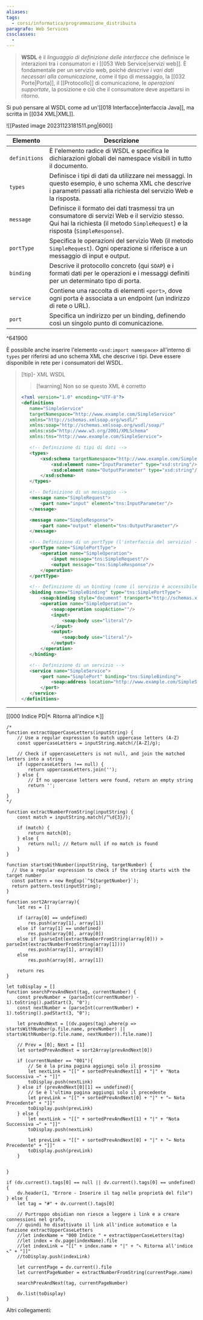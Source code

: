 ```yaml
---
aliases:
tags:
  - corsi/informatica/programmazione_distribuita
paragrafo: Web Services
cssclasses:
  -
---
```

>**WSDL** è il *linguaggio di definizione delle interfacce* che definisce le interazioni tra i consumatori e i [[053 Web Service|servizi web]]. È fondamentale per un servizio web, poiché *descrive i vari dati necessari alla comunicazione*, come il tipo di messaggio, la [[032 Porte|Porta]], il [[Protocollo]] di comunicazione, le *operazioni supportate*, la posizione e ciò che il consumatore deve aspettarsi in ritorno. 

Si può pensare al WSDL come ad un'[[018 Interfacce|interfaccia Java]], ma scritta in [[034 XML|XML]].

![[Pasted image 20231123181511.png|600]]


| Elemento    | Descrizione                                                                                                                                                                                            |
| ----------- | ------------------------------------------------------------------------------------------------------------------------------------------------------------------------------------------------------ |
| `definitions` | È l'elemento radice di WSDL e specifica le dichiarazioni globali dei namespace visibili in tutto il documento.                                                                                         |
| `types`       | Definisce i tipi di dati da utilizzare nei messaggi. In questo esempio, è uno schema XML che descrive i parametri passati alla richiesta del servizio Web e la risposta. |
| `message`     | Definisce il formato dei dati trasmessi tra un consumatore di servizi Web e il servizio stesso. Qui hai la richiesta (il metodo `SimpleRequest`) e la risposta (`SimpleResponse`).                                                                                  |
| `portType`    | Specifica le operazioni del servizio Web (il metodo `SimpleRequest`). Ogni operazione si riferisce a un messaggio di input e output.                                                                             |
| `binding`     | Descrive il protocollo concreto (qui `SOAP`) e i formati dati per le operazioni e i messaggi definiti per un determinato tipo di porta.                                                                                |
| `service`     | Contiene una raccolta di elementi `<port>`, dove ogni porta è associata a un endpoint (un indirizzo di rete o URL).                                                                                    |
| `port`        | Specifica un indirizzo per un binding, definendo così un singolo punto di comunicazione.                                                                                                               |

^641900

È possibile anche inserire l'elemento `<xsd:import namespace>` all'interno di `types` per riferirsi ad uno schema XML che descrive i tipi. Deve essere disponibile in rete per i consumatori del WSDL.


> [!tip]- XML WSDL
> > [!warning] Non so se questo XML è corretto
> 
>```xml
><?xml version="1.0" encoding="UTF-8"?>
><definitions
>    name="SimpleService"
>    targetNamespace="http://www.example.com/SimpleService"
>    xmlns="http://schemas.xmlsoap.org/wsdl/"
>    xmlns:soap="http://schemas.xmlsoap.org/wsdl/soap/"
>    xmlns:xsd="http://www.w3.org/2001/XMLSchema"
>    xmlns:tns="http://www.example.com/SimpleService">
>
>    <!-- Definizione di tipi di dati -->
>    <types>
>        <xsd:schema targetNamespace="http://www.example.com/SimpleService">
>            <xsd:element name="InputParameter" type="xsd:string"/>
>            <xsd:element name="OutputParameter" type="xsd:string"/>
>        </xsd:schema>
>    </types>
>
>    <!-- Definizione di un messaggio -->
>    <message name="SimpleRequest">
>        <part name="input" element="tns:InputParameter"/>
>    </message>
>
>    <message name="SimpleResponse">
>        <part name="output" element="tns:OutputParameter"/>
>    </message>
>
>    <!-- Definizione di un portType (l'interfaccia del servizio) -->
>    <portType name="SimplePortType">
>        <operation name="SimpleOperation">
>            <input message="tns:SimpleRequest"/>
>            <output message="tns:SimpleResponse"/>
>        </operation>
>    </portType>
>
>    <!-- Definizione di un binding (come il servizio è accessibile) -->
>    <binding name="SimpleBinding" type="tns:SimplePortType">
>        <soap:binding style="document" transport="http://schemas.xmlsoap.org/soap/http"/>
>        <operation name="SimpleOperation">
>            <soap:operation soapAction=""/>
>            <input>
>                <soap:body use="literal"/>
>            </input>
>            <output>
>                <soap:body use="literal"/>
>            </output>
>        </operation>
>    </binding>
>
>    <!-- Definizione di un servizio -->
>    <service name="SimpleService">
>        <port name="SimplePort" binding="tns:SimpleBinding">
>            <soap:address location="http://www.example.com/SimpleService"/>
>        </port>
>    </service>
></definitions>
>
>```



___
[[000 Indice PD|↖ Ritorna all'indice ↖]]

```dataviewjs
/*
function extractUpperCaseLetters(inputString) {
	// Use a regular expression to match uppercase letters (A-Z)
	const uppercaseLetters = inputString.match(/[A-Z]/g);
	
	// Check if uppercaseLetters is not null, and join the matched letters into a string
	if (uppercaseLetters !== null) {
		return uppercaseLetters.join('');
	} else {
	    // If no uppercase letters were found, return an empty string
	    return '';
	}
}
*/

function extractNumberFromString(inputString) {
	const match = inputString.match(/^\d{3}/);
	
	if (match) {
		return match[0];
	} else {
		return null; // Return null if no match is found
	}
}

function startsWithNumber(inputString, targetNumber) {
  // Use a regular expression to check if the string starts with the target number
  const pattern = new RegExp(`^${targetNumber}`);
  return pattern.test(inputString);
}

function sort2Array(array){
	let res = []
	
	if (array[0] == undefined)
		res.push(array[1], array[1])
	else if (array[1] == undefined)
		res.push(array[0], array[0])
	else if (parseInt(extractNumberFromString(array[0])) > parseInt(extractNumberFromString(array[1])))
		res.push(array[1], array[0])
	else
		res.push(array[0], array[1])
	
	return res
}

let toDisplay = []
function searchPrevAndNext(tag, currentNumber) {
	const prevNumber = (parseInt(currentNumber) - 1).toString().padStart(3, "0");
	const nextNumber = (parseInt(currentNumber) + 1).toString().padStart(3, "0");
	
	let prevAndNext = [(dv.pages(tag).where(p => startsWithNumber(p.file.name, prevNumber) || startsWithNumber(p.file.name, nextNumber)).file.name)]
	
	// Prev = [0]; Next = [1]
	let sortedPrevAndNext = sort2Array(prevAndNext[0])
	
	if (currentNumber == "001"){ 
		// Se è la prima pagina aggiungi solo il prossimo
		let nextLink = "[[" + sortedPrevAndNext[1] + "|" + "Nota Successiva →" + "]]"
		toDisplay.push(nextLink)
	} else if (prevAndNext[0][1] == undefined){
		// Se è l'ultima pagina aggiungi solo il precedente
		let prevLink = "[[" + sortedPrevAndNext[0] + "|" + "← Nota Precedente" + "]]"
		toDisplay.push(prevLink)
	} else {
		let nextLink = "[[" + sortedPrevAndNext[1] + "|" + "Nota Successiva →" + "]]"
		toDisplay.push(nextLink)
		
		let prevLink = "[[" + sortedPrevAndNext[0] + "|" + "← Nota Precedente" + "]]"
		toDisplay.push(prevLink)
	}
	
	
}

if (dv.current().tags[0] == null || dv.current().tags[0] == undefined){
	dv.header(1, "Errore - Inserire il tag nelle proprietà del file")
} else {
	let tag = "#" + dv.current().tags[0]

	// Purtroppo obsidian non riesce a leggere i link e a creare connessioni nel grafo,
	// quindi ho disattivato il link all'indice automatico e la funzione extractUpperCaseLetters
	//let indexName = "000 Indice " + extractUpperCaseLetters(tag)
	//let index = dv.page(indexName).file
	//let indexLink = "[[" + index.name + "|" + "↖ Ritorna all'indice ↖" + "]]"
	//toDisplay.push(indexLink)
	
	let currentPage = dv.current().file
	let currentPageNumber = extractNumberFromString(currentPage.name)
	
	searchPrevAndNext(tag, currentPageNumber)
	
	dv.list(toDisplay)
}
```

Altri collegamenti: 